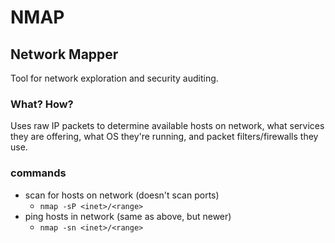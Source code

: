 # NMAP
## Network Mapper

Tool for network exploration and security auditing.

### What? How?
Uses raw IP packets to determine available hosts on network, what services they are offering, what OS they're running, and packet filters/firewalls they use.

### commands
- scan for hosts on network (doesn't scan ports)
  - `nmap -sP <inet>/<range>`
- ping hosts in network (same as above, but newer)
  - `nmap -sn <inet>/<range>`
